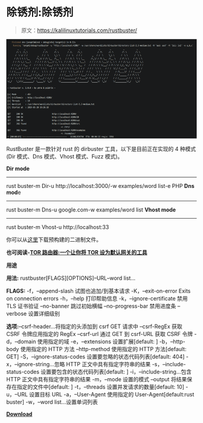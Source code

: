 # 除锈剂:除锈剂

> 原文：<https://kalilinuxtutorials.com/rustbuster/>

[![RustBuster : DirBuster for Rust](img/36be93cbe0e2a651dcbc7c822366fb65.png "RustBuster : DirBuster for Rust")](https://1.bp.blogspot.com/-tVn9FgwJmUM/XQPjbON1xsI/AAAAAAAAA1I/8HS64aP9jTkVuzds5pQAf1hI-Ne-bGaFwCLcBGAs/s1600/Untitled%25281%2529.png)

RustBuster 是一款针对 rust 的 dirbuster 工具，以下是目前正在实现的 4 种模式(Dir 模式、Dns 模式、Vhost 模式、Fuzz 模式)。

**Dir mode**
* * * * * * * * * *
rust buster-m Dir-u http://localhost:3000/-w examples/word list-e PHP
**Dns mod**e
* * * * * * * * * * *
rust buster-m Dns-u google.com-w examples/word list
**Vhost mode**
* * * * * * * * * * * * * *
rust buster-m Vhost-u http://localhost:33

你可以从[这里](https://github.com/phra/rustbuster/releases)下载预构建的二进制文件。

**也可阅读-[TOR 路由器:一个让你将 TOR 设为默认网关的工具](https://kalilinuxtutorials.com/tor-router-a-tool-that-allow-you-to-make-tor-your-default-gateway/)**

**用途**

**用法:**
rustbuster[FLAGS][OPTIONS]–URL–word list…

**FLAGS:**
-f，–append-slash 试图也追加/到基本请求
-K，–exit-on-error Exits on connection errors
-h，–help 打印帮助信息
-k，–ignore-certificate 禁用 TLS 证书验证
–no-banner 跳过初始横幅
–no-progress-bar 禁用进度条
–verbose 设置详细级别

**选项:**–csrf-header…将指定的头添加到 csrf GET 请求中
–csrf-RegEx 获取 CSRF 令牌应用指定的 RegEx
–csrf-url 通过 GET 到 csrf-URL 获取 CSRF 令牌
-d，–domain 使用指定的域
-e，–extensions 设置扩展[default: ]
-b，–http-body 使用指定的 HTTP 方法 –http-method 使用指定的 HTTP 方法[default: GET]
-S，–ignore-status-codes 设置要忽略的状态代码列表[default: 404]
-x，–ignore-string…忽略 HTTP 正文中具有指定字符串的结果
-s，–include-status-codes 设置要包含的状态代码列表[default: ]
-i，–include-string…包含 HTTP 正文中具有指定字符串的结果
-m，–mode 设置的模式 –output 将结果保存在指定的文件中[default: ]
-t，–threads 设置并发请求的数量[default: 10]
-u，–URL 设置目标 URL
-a，–User-Agent 使用指定的 User-Agent[default:rust buster]
-w，–word list…设置单词列表

[**Download**](https://github.com/phra/rustbuster)